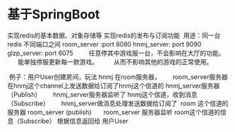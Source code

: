 # 基于SpringBoot
实现redis的基本数据、对象存储等
实现redis的发布与订阅功能
   用途：同一台redis 不同端口之间 room_server :port 8080  hnmj_server: port 9090  glzp_server: port 6075
         任意停其中游戏服一台，不会影响在大厅的功能。
         能单独停服更新每一款游戏。
         从而不影响其他的游戏的正常使用。
         
  例子：用户User创建房间，玩法 hnmj 在room服务器，
        room_server服务器在hnmj这个channel上发送数据给订阅了hnmj这个信道的 hnmj_server服务器（Publish）
        hnmj_server服务器监听了 hnmj这个信道，收到消息（Subscribe）
        hnmj_server做消息处理发送数据给订阅了  room 这个信道的服务器 room_server (publish)
        room_server 服务器监听 room这个信道的信息（Subscribe）
        根据信息返回给 用户User
        
       
